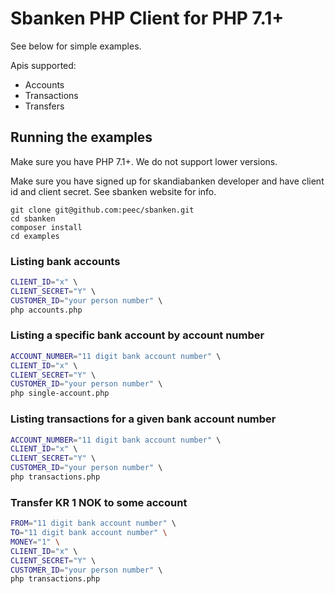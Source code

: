 # Sbanken PHP Client for PHP 7.1+

See below for simple examples.

Apis supported:

- Accounts
- Transactions
- Transfers


## Running the examples

Make sure you have PHP 7.1+. We do not support lower versions.

Make sure you have signed up for skandiabanken developer and have client id and client secret. See sbanken website for info.

```
git clone git@github.com:peec/sbanken.git
cd sbanken
composer install
cd examples

```


### Listing bank accounts

```bash
CLIENT_ID="x" \ 
CLIENT_SECRET="Y" \ 
CUSTOMER_ID="your person number" \ 
php accounts.php
```


### Listing a specific bank account by account number

```bash
ACCOUNT_NUMBER="11 digit bank account number" \ 
CLIENT_ID="x" \ 
CLIENT_SECRET="Y" \ 
CUSTOMER_ID="your person number" \ 
php single-account.php
```


### Listing transactions for a given bank account number

```bash
ACCOUNT_NUMBER="11 digit bank account number" \ 
CLIENT_ID="x" \ 
CLIENT_SECRET="Y" \ 
CUSTOMER_ID="your person number" \ 
php transactions.php
```


### Transfer KR 1 NOK to some account

```bash
FROM="11 digit bank account number" \ 
TO="11 digit bank account number" \
MONEY="1" \
CLIENT_ID="x" \ 
CLIENT_SECRET="Y" \ 
CUSTOMER_ID="your person number" \ 
php transactions.php
```

